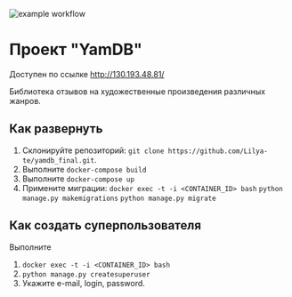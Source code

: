 ![example workflow](https://github.com/Lilya-te/yamdb_final/actions/workflows/main.yml/badge.svg)

# Проект "YamDB"

Доступен по ссылке http://130.193.48.81/

Библиотека отзывов на художественные произведения различных жанров.
## Как развернуть
1. Склонируйте репозиторий: ```git clone https://github.com/Lilya-te/yamdb_final.git```.
2. Выполните ```docker-compose build```
4. Выполните ```docker-compose up```
5. Примените миграции: ```docker exec -t -i <CONTAINER_ID> bash```
    ```python manage.py makemigrations```
    ```python manage.py migrate```      

## Как создать суперпользователя
Выполните
1. ```docker exec -t -i <CONTAINER_ID> bash```
2. ```python manage.py createsuperuser```
3. Укажите e-mail, login, password.

